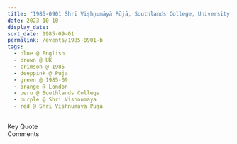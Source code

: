 ```yaml
---
title: "1985-0901 Śhrī Viṣhṇumāyā Pūjā, Southlands College, University of Roehampton, Wimbledon, London, UK"
date: 2023-10-10
display_date: 
sort_date: 1985-09-01
permalink: /events/1985-0901-b
tags:
  - blue @ English
  - brown @ UK
  - crimson @ 1985
  - deeppink @ Puja
  - green @ 1985-09
  - orange @ London
  - peru @ Southlands College
  - purple @ Shri Vishnumaya
  - red @ Shri Vishnumaya Puja
---
```


<wave-list>
  <list-title color="green" width="75">Key Quote</list-title>
  <list-item color="BlanchedAlmond"  width="200"></list-item>
  <list-item color="Lavender"></list-item>
  <list-item color="BlanchedAlmond"></list-item>
</wave-list>

<br>

<wave-list>
  <list-title color="green" width="75">Comments</list-title>
  <list-item color="BlanchedAlmond"  width="200"></list-item>
  <list-item color="Lavender"></list-item>
  <list-item color="BlanchedAlmond"></list-item>
</wave-list>